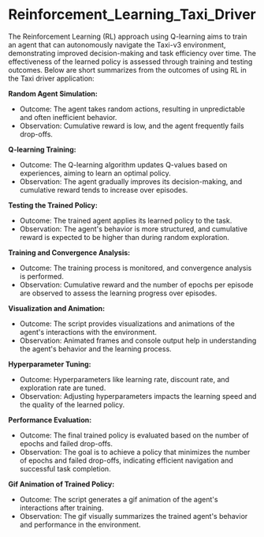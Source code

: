 # Reinforcement_Learning_Taxi_Driver
The Reinforcement Learning (RL) approach using Q-learning aims to train an agent that can autonomously navigate the Taxi-v3 environment, demonstrating improved decision-making and task efficiency over time. The effectiveness of the learned policy is assessed through training and testing outcomes. Below are short summarizes from the outcomes of using RL in the Taxi driver application:

<b>Random Agent Simulation:</b>
   + Outcome: The agent takes random actions, resulting in unpredictable and often inefficient behavior.
   + Observation: Cumulative reward is low, and the agent frequently fails drop-offs.

<b>Q-learning Training:</b>
   + Outcome: The Q-learning algorithm updates Q-values based on experiences, aiming to learn an optimal policy.
   + Observation: The agent gradually improves its decision-making, and cumulative reward tends to increase over episodes.

<b>Testing the Trained Policy:</b>
   + Outcome: The trained agent applies its learned policy to the task.
   + Observation: The agent's behavior is more structured, and cumulative reward is expected to be higher than during random exploration.

<b>Training and Convergence Analysis:</b>
   + Outcome: The training process is monitored, and convergence analysis is performed.
   + Observation: Cumulative reward and the number of epochs per episode are observed to assess the learning progress over episodes.

<b>Visualization and Animation:</b>
   + Outcome: The script provides visualizations and animations of the agent's interactions with the environment.
   + Observation: Animated frames and console output help in understanding the agent's behavior and the learning process.

<b>Hyperparameter Tuning:</b>
   + Outcome: Hyperparameters like learning rate, discount rate, and exploration rate are tuned.
   + Observation: Adjusting hyperparameters impacts the learning speed and the quality of the learned policy.

<b>Performance Evaluation:</b>
   + Outcome: The final trained policy is evaluated based on the number of epochs and failed drop-offs.
   + Observation: The goal is to achieve a policy that minimizes the number of epochs and failed drop-offs, indicating efficient navigation and successful task completion.

<b>Gif Animation of Trained Policy:</b>
   + Outcome: The script generates a gif animation of the agent's interactions after training.
   + Observation: The gif visually summarizes the trained agent's behavior and performance in the environment.

